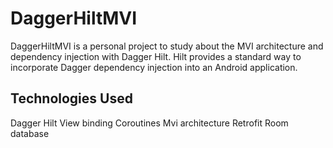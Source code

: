 # DaggerHiltMVI

DaggerHiltMVI is a personal project to study about the MVI architecture and dependency injection with Dagger Hilt. Hilt provides a standard way to incorporate Dagger dependency injection into an Android application. 

## Technologies Used
Dagger Hilt
View binding
Coroutines
Mvi architecture
Retrofit
Room database
